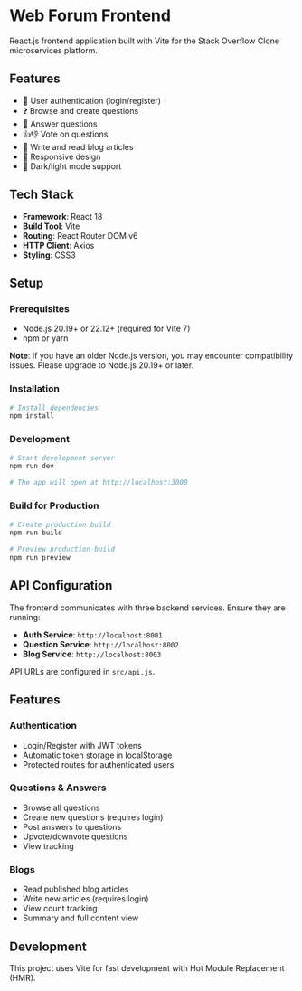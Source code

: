 # Web Forum Frontend

React.js frontend application built with Vite for the Stack Overflow Clone microservices platform.

## Features

- 🔐 User authentication (login/register)
- ❓ Browse and create questions
- 💬 Answer questions
- 👍👎 Vote on questions
- 📝 Write and read blog articles
- 📱 Responsive design
- 🎨 Dark/light mode support

## Tech Stack

- **Framework**: React 18
- **Build Tool**: Vite
- **Routing**: React Router DOM v6
- **HTTP Client**: Axios
- **Styling**: CSS3

## Setup

### Prerequisites

- Node.js 20.19+ or 22.12+ (required for Vite 7)
- npm or yarn

**Note**: If you have an older Node.js version, you may encounter compatibility issues. Please upgrade to Node.js 20.19+ or later.

### Installation

```powershell
# Install dependencies
npm install
```

### Development

```powershell
# Start development server
npm run dev

# The app will open at http://localhost:3000
```

### Build for Production

```powershell
# Create production build
npm run build

# Preview production build
npm run preview
```

## API Configuration

The frontend communicates with three backend services. Ensure they are running:

- **Auth Service**: `http://localhost:8001`
- **Question Service**: `http://localhost:8002`
- **Blog Service**: `http://localhost:8003`

API URLs are configured in `src/api.js`.

## Features

### Authentication
- Login/Register with JWT tokens
- Automatic token storage in localStorage
- Protected routes for authenticated users

### Questions & Answers
- Browse all questions
- Create new questions (requires login)
- Post answers to questions
- Upvote/downvote questions
- View tracking

### Blogs
- Read published blog articles
- Write new articles (requires login)
- View count tracking
- Summary and full content view

## Development

This project uses Vite for fast development with Hot Module Replacement (HMR).
